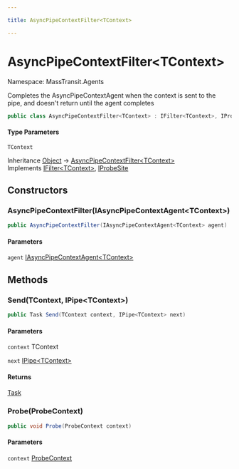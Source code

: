 ```yaml
---

title: AsyncPipeContextFilter<TContext>

---
```


# AsyncPipeContextFilter\<TContext\>

Namespace: MassTransit.Agents

Completes the AsyncPipeContextAgent when the context is sent to the pipe, and doesn't return until the agent completes

```csharp
public class AsyncPipeContextFilter<TContext> : IFilter<TContext>, IProbeSite
```

#### Type Parameters

`TContext`<br/>

Inheritance [Object](https://learn.microsoft.com/en-us/dotnet/api/system.object) → [AsyncPipeContextFilter\<TContext\>](../masstransit-agents/asyncpipecontextfilter-1)<br/>
Implements [IFilter\<TContext\>](../../masstransit-abstractions/masstransit/ifilter-1), [IProbeSite](../../masstransit-abstractions/masstransit/iprobesite)

## Constructors

### **AsyncPipeContextFilter(IAsyncPipeContextAgent\<TContext\>)**

```csharp
public AsyncPipeContextFilter(IAsyncPipeContextAgent<TContext> agent)
```

#### Parameters

`agent` [IAsyncPipeContextAgent\<TContext\>](../masstransit-agents/iasyncpipecontextagent-1)<br/>

## Methods

### **Send(TContext, IPipe\<TContext\>)**

```csharp
public Task Send(TContext context, IPipe<TContext> next)
```

#### Parameters

`context` TContext<br/>

`next` [IPipe\<TContext\>](../../masstransit-abstractions/masstransit/ipipe-1)<br/>

#### Returns

[Task](https://learn.microsoft.com/en-us/dotnet/api/system.threading.tasks.task)<br/>

### **Probe(ProbeContext)**

```csharp
public void Probe(ProbeContext context)
```

#### Parameters

`context` [ProbeContext](../../masstransit-abstractions/masstransit/probecontext)<br/>
